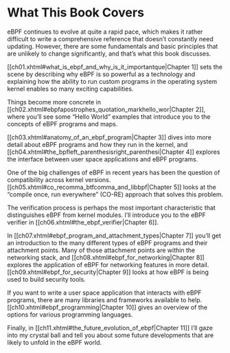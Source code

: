 # What This Book Covers

eBPF continues to evolve at quite a rapid pace, which makes it rather difficult to write a comprehensive reference that doesn’t constantly need updating. However, there are some fundamentals and basic principles that are unlikely to change significantly, and that’s what this book discusses.

[[ch01.xhtml#what_is_ebpf_and_why_is_it_importantque|Chapter 1]] sets the scene by describing why eBPF is so powerful as a technology and explaining how the ability to run custom programs in the operating system kernel enables so many exciting capabilities.

Things become more concrete in [[ch02.xhtml#ebpfapostrophes_quotation_markhello_wor|Chapter 2]], where you’ll see some “Hello World” examples that introduce you to the concepts of eBPF programs and maps.

[[ch03.xhtml#anatomy_of_an_ebpf_program|Chapter 3]] dives into more detail about eBPF programs and how they run in the kernel, and [[ch04.xhtml#the_bpfleft_parenthesisright_parenthesi|Chapter 4]] explores the interface between user space applications and eBPF programs.

One of the big challenges of eBPF in recent years has been the question of compatibility across kernel versions. [[ch05.xhtml#co_recomma_btfcomma_and_libbpf|Chapter 5]] looks at the “compile once, run everywhere” (CO-RE) approach that solves this problem.

The verification process is perhaps the most important characteristic that distinguishes eBPF from kernel modules. I’ll introduce you to the eBPF verifier in [[ch06.xhtml#the_ebpf_verifier|Chapter 6]].

In [[ch07.xhtml#ebpf_program_and_attachment_types|Chapter 7]] you’ll get an introduction to the many different types of eBPF programs and their attachment points. Many of those attachment points are within the networking stack, and [[ch08.xhtml#ebpf_for_networking|Chapter 8]] explores the application of eBPF for networking features in more detail. [[ch09.xhtml#ebpf_for_security|Chapter 9]] looks at how eBPF is being used to build security tools.

If you want to write a user space application that interacts with eBPF programs, there are many libraries and frameworks available to help. [[ch10.xhtml#ebpf_programming|Chapter 10]] gives an overview of the options for various programming languages.

Finally, in [[ch11.xhtml#the_future_evolution_of_ebpf|Chapter 11]] I’ll gaze into my crystal ball and tell you about some future developments that are likely to unfold in the eBPF world.